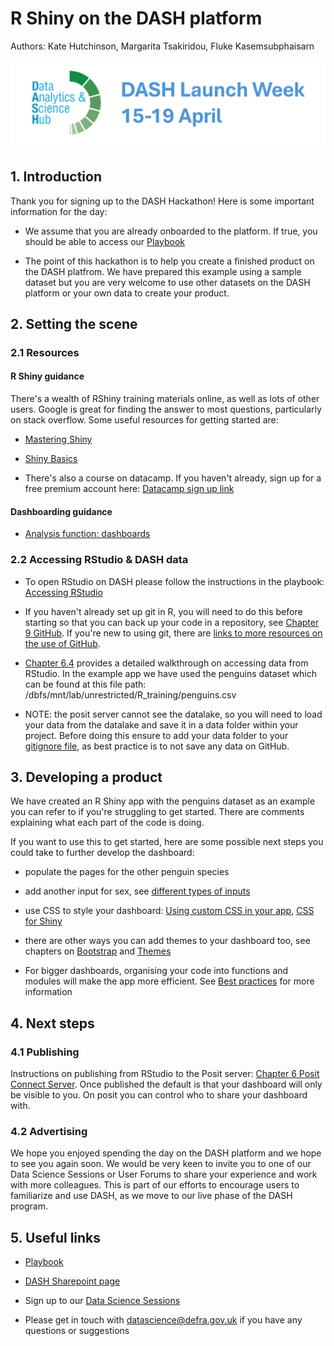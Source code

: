 # R Shiny on the DASH platform

Authors: Kate Hutchinson, Margarita Tsakiridou, Fluke Kasemsubphaisarn

[![Launch week logo](https://github.com/Defra-Data-Science-Centre-of-Excellence/RShiny_hackathon/blob/main/launch%20banner%20intranet%201.png)](https://defra.sharepoint.com/sites/Community448/SitePages/DASH-Launch-Week.aspx)

## 1. Introduction

Thank you for signing up to the DASH Hackathon! Here is some important information for the day:

-  We assume that you are already onboarded to the platform. If true, you should be able to access our [Playbook](https://dap-prd2-connect.azure.defra.cloud/DASH-Playbook/#content)

-  The point of this hackathon is to help you create a finished product on the DASH platfrom. We have prepared this example using a sample dataset but you are very welcome to use other datasets on the DASH platform or your own data to create your product.

## 2. Setting the scene

### 2.1 Resources

#### R Shiny guidance

There's a wealth of RShiny training materials online, as well as lots of other users. Google is great for finding the answer to most questions, particularly on stack overflow. Some useful resources for getting started are:

-  [Mastering Shiny](https://mastering-shiny.org/index.html)

-  [Shiny Basics](https://shiny.posit.co/r/getstarted/shiny-basics/lesson1/index.html)

-  There's also a course on datacamp. If you haven't already, sign up for a free premium account here: [Datacamp sign up link](https://www.datacamp.com/business/partners/Defra-and-datacamp-partnership)

#### Dashboarding guidance

-  [Analysis function: dashboards](https://analysisfunction.civilservice.gov.uk/policy-store/top-tips-for-designing-dashboards/)

### 2.2 Accessing RStudio & DASH data

-  To open RStudio on DASH please follow the instructions in the playbook: [Accessing RStudio](https://dap-prd2-connect.azure.defra.cloud/DASH-Playbook/rstudio.html)

-  If you haven't already set up git in R, you will need to do this before starting so that you can back up your code in a repository, see [Chapter 9 GitHub](https://dap-prd2-connect.azure.defra.cloud/DASH-Playbook/git.html#getting-set-up). If you're new to using git, there are [links to more resources on the use of GitHub](https://dap-prd2-connect.azure.defra.cloud/DASH-Playbook/git.html#uggithub).

-  [Chapter 6.4](https://dap-prd2-connect.azure.defra.cloud/DASH-Playbook/rstudio.html#rsdata) provides a detailed walkthrough on accessing data from RStudio. In the example app we have used the penguins dataset which can be found at this file path: /dbfs/mnt/lab/unrestricted/R_training/penguins.csv

-  NOTE: the posit server cannot see the datalake, so you will need to load your data from the datalake and save it in a data folder within your project. Before doing this ensure to add your data folder to your [gitignore file](https://git-scm.com/docs/gitignore), as best practice is to not save any data on GitHub. 

## 3. Developing a product

We have created an R Shiny app with the penguins dataset as an example you can refer to if you're struggling to get started. There are comments explaining what each part of the code is doing. 

If you want to use this to get started, here are some possible next steps you could take to further develop the dashboard:

-  populate the pages for the other penguin species

-  add another input for sex, see [different types of inputs](https://mastering-shiny.org/basic-ui.html)

-  use CSS to style your dashboard: [Using custom CSS in your app](https://shiny.posit.co/r/articles/build/css/), [CSS for Shiny](https://unleash-shiny.rinterface.com/beautify-css)

-  there are other ways you can add themes to your dashboard too, see chapters on [Bootstrap](https://mastering-shiny.org/action-layout.html#bootstrap) and [Themes](https://mastering-shiny.org/action-layout.html#themes)

-  For bigger dashboards, organising your code into functions and modules will make the app more efficient. See [Best practices](https://mastering-shiny.org/scaling-intro.html) for more information


## 4. Next steps

### 4.1 Publishing

Instructions on publishing from RStudio to the Posit server: [Chapter 6 Posit Connect Server](https://dap-prd2-connect.azure.defra.cloud/DASH-Playbook/positconnect.html#ugrsc). Once published the default is that your dashboard will only be visible to you. On posit you can control who to share your dashboard with. 

### 4.2 Advertising

We hope you enjoyed spending the day on the DASH platform and we hope to see you again soon. We would be very keen to invite you to one of our Data Science Sessions or User Forums to share your experience and work with more colleagues. This is part of our efforts to encourage users to familiarize and use DASH, as we move to our live phase of the DASH program.

## 5. Useful links

-  [Playbook](https://dap-prd2-connect.azure.defra.cloud/DASH-Playbook/)

-  [DASH Sharepoint page](https://defra.sharepoint.com/sites/Community448/SitePages/Welcome-to-the-Data-Science-Centre-of-Excellence.aspx)

-  Sign up to our [Data Science Sessions](https://defra.sharepoint.com/sites/Community448/SitePages/Discussion-Sessions-(Coffee-and-Coding).aspx)

-  Please get in touch with datascience@defra.gov.uk if you have any questions or suggestions
